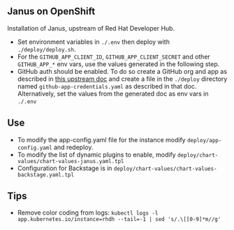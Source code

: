 ## Janus on OpenShift

Installation of Janus, upstream of Red Hat Developer Hub.

- Set environment variables in `./.env` then deploy with `./deploy/deploy.sh`.
- For the `GITHUB_APP_CLIENT_ID`, `GITHUB_APP_CLIENT_SECRET` and other
  `GITHUB_APP_*` env vars, use the values generated in the following step.
- GitHub auth should be enabled. To do so create a GitHub org and app as
  described in [this upstream doc](https://backstage.io/docs/integrations/github/github-apps/) and create a
  file in the `./deploy` directory named `github-app-credentials.yaml` as described in that doc.
  Alternatively, set the values from the generated doc as env vars in `./.env`

## Use

- To modify the app-config.yaml file for the instance modify `deploy/app-config.yaml` and redeploy.
- To modify the list of dynamic plugins to enable, modify `deploy/chart-values/chart-values-janus.yaml.tpl`
- Configuration for Backstage is in `deploy/chart-values/chart-values-backstage.yaml.tpl`

## Tips

- Remove color coding from logs: `kubectl logs -l app.kubernetes.io/instance=rhdh --tail=-1 | sed 's/.\[[0-9]*m//g'`